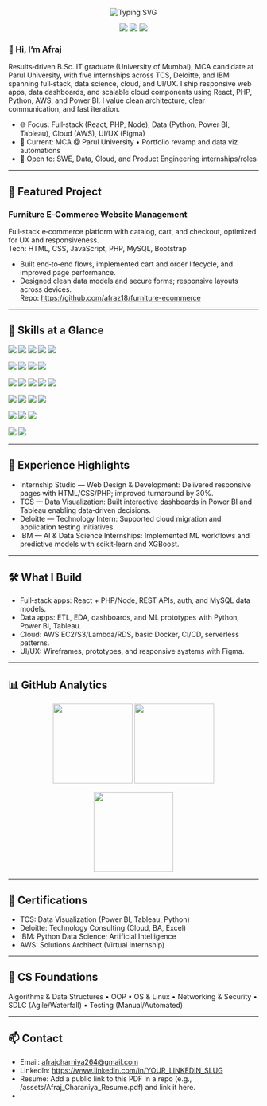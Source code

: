 <!-- Banner -->
<p align="center">
  <img src="https://readme-typing-svg.demolab.com?font=Inter&weight=700&size=28&pause=1000&color=00C853&center=true&vCenter=true&width=900&lines=Afraj+Charaniya;Full‑Stack+Developer+%7C+Data+Science+%7C+Cloud+%7C+UI%2FUX;Building+useful+products+with+clean+code+and+data" alt="Typing SVG" />
</p>

<!-- Top badges -->
<p align="center">
  <a href="mailto:afrajcharniya264@gmail.com"><img src="https://img.shields.io/badge/Email-Contact-0A66C2?style=for-the-badge&logo=gmail&logoColor=white" /></a>
  <a href="https://www.linkedin.com/in/YOUR_LINKEDIN_SLUG"><img src="https://img.shields.io/badge/LinkedIn-Connect-0A66C2?style=for-the-badge&logo=linkedin&logoColor=white" /></a>
  <a href="https://afraj-portfolio.example.com"><img src="https://img.shields.io/badge/Portfolio-View-00C853?style=for-the-badge&logo=vercel&logoColor=white" /></a>
</p>

<!-- Intro -->
### 👋 Hi, I’m Afraj
Results‑driven B.Sc. IT graduate (University of Mumbai), MCA candidate at Parul University, with five internships across TCS, Deloitte, and IBM spanning full‑stack, data science, cloud, and UI/UX. I ship responsive web apps, data dashboards, and scalable cloud components using React, PHP, Python, AWS, and Power BI. I value clean architecture, clear communication, and fast iteration. 

<!-- Quick facts -->
- 🌐 Focus: Full‑stack (React, PHP, Node), Data (Python, Power BI, Tableau), Cloud (AWS), UI/UX (Figma)
- 🔭 Current: MCA @ Parul University • Portfolio revamp and data viz automations
- 🤝 Open to: SWE, Data, Cloud, and Product Engineering internships/roles

---

## 🚀 Featured Project
### Furniture E‑Commerce Website Management
Full‑stack e‑commerce platform with catalog, cart, and checkout, optimized for UX and responsiveness.  
Tech: HTML, CSS, JavaScript, PHP, MySQL, Bootstrap  
- Built end‑to‑end flows, implemented cart and order lifecycle, and improved page performance.  
- Designed clean data models and secure forms; responsive layouts across devices.  
Repo: https://github.com/afraz18/furniture-ecommerce

---

## 🧩 Skills at a Glance
<!-- Core badges -->
<p>
  <!-- Languages -->
  <img src="https://img.shields.io/badge/Python-3776AB?logo=python&logoColor=white&style=for-the-badge" />
  <img src="https://img.shields.io/badge/JavaScript-F7DF1E?logo=javascript&logoColor=222&style=for-the-badge" />
  <img src="https://img.shields.io/badge/Java-007396?logo=openjdk&logoColor=white&style=for-the-badge" />
  <img src="https://img.shields.io/badge/PHP-777BB4?logo=php&logoColor=white&style=for-the-badge" />
  <img src="https://img.shields.io/badge/C/C++-00599C?logo=c&logoColor=white&style=for-the-badge" />
</p>
<p>
  <!-- Web -->
  <img src="https://img.shields.io/badge/React-61DAFB?logo=react&logoColor=222&style=for-the-badge" />
  <img src="https://img.shields.io/badge/Node.js-339933?logo=nodedotjs&logoColor=white&style=for-the-badge" />
  <img src="https://img.shields.io/badge/Bootstrap-7952B3?logo=bootstrap&logoColor=white&style=for-the-badge" />
  <img src="https://img.shields.io/badge/jQuery-0769AD?logo=jquery&logoColor=white&style=for-the-badge" />
</p>
<p>
  <!-- Data -->
  <img src="https://img.shields.io/badge/Pandas-150458?logo=pandas&logoColor=white&style=for-the-badge" />
  <img src="https://img.shields.io/badge/NumPy-013243?logo=numpy&logoColor=white&style=for-the-badge" />
  <img src="https://img.shields.io/badge/scikit--learn-F7931E?logo=scikitlearn&logoColor=white&style=for-the-badge" />
  <img src="https://img.shields.io/badge/Power%20BI-F2C811?logo=powerbi&logoColor=222&style=for-the-badge" />
  <img src="https://img.shields.io/badge/Tableau-E97627?logo=tableau&logoColor=white&style=for-the-badge" />
</p>
<p>
  <!-- Cloud/DevOps -->
  <img src="https://img.shields.io/badge/AWS-232F3E?logo=amazonaws&logoColor=white&style=for-the-badge" />
  <img src="https://img.shields.io/badge/Docker-2496ED?logo=docker&logoColor=white&style=for-the-badge" />
  <img src="https://img.shields.io/badge/Firebase-FFCA28?logo=firebase&logoColor=222&style=for-the-badge" />
  <img src="https://img.shields.io/badge/GitHub-181717?logo=github&logoColor=white&style=for-the-badge" />
</p>
<p>
  <!-- DB -->
  <img src="https://img.shields.io/badge/MySQL-4479A1?logo=mysql&logoColor=white&style=for-the-badge" />
  <img src="https://img.shields.io/badge/MongoDB-47A248?logo=mongodb&logoColor=white&style=for-the-badge" />
  <img src="https://img.shields.io/badge/SQL%20Server-CC2927?logo=microsoftsqlserver&logoColor=white&style=for-the-badge" />
</p>
<p>
  <!-- UI/UX -->
  <img src="https://img.shields.io/badge/Figma-F24E1E?logo=figma&logoColor=white&style=for-the-badge" />
  <img src="https://img.shields.io/badge/Adobe%20XD-450135?logo=adobexd&logoColor=white&style=for-the-badge" />
</p>

---

## 💼 Experience Highlights
- Internship Studio — Web Design & Development: Delivered responsive pages with HTML/CSS/PHP; improved turnaround by 30%.  
- TCS — Data Visualization: Built interactive dashboards in Power BI and Tableau enabling data‑driven decisions.  
- Deloitte — Technology Intern: Supported cloud migration and application testing initiatives.  
- IBM — AI & Data Science Internships: Implemented ML workflows and predictive models with scikit‑learn and XGBoost.  

---

## 🛠 What I Build
- Full‑stack apps: React + PHP/Node, REST APIs, auth, and MySQL data models.  
- Data apps: ETL, EDA, dashboards, and ML prototypes with Python, Power BI, Tableau.  
- Cloud: AWS EC2/S3/Lambda/RDS, basic Docker, CI/CD, serverless patterns.  
- UI/UX: Wireframes, prototypes, and responsive systems with Figma.  

---

## 📊 GitHub Analytics
<p align="center">
  <img src="https://github-readme-stats.vercel.app/api?username=YOUR_GITHUB_USERNAME&show_icons=true&theme=tokyonight&hide_border=true" height="160" />
  <img src="https://github-readme-stats.vercel.app/api/top-langs/?username=YOUR_GITHUB_USERNAME&layout=compact&theme=tokyonight&hide_border=true" height="160" />
</p>
<p align="center">
  <a href="https://git.io/streak-stats"><img src="https://streak-stats.demolab.com?user=YOUR_GITHUB_USERNAME&theme=tokyonight&hide_border=true" height="160" /></a>
</p>

---

## 🧾 Certifications
- TCS: Data Visualization (Power BI, Tableau, Python)  
- Deloitte: Technology Consulting (Cloud, BA, Excel)  
- IBM: Python Data Science; Artificial Intelligence  
- AWS: Solutions Architect (Virtual Internship)  

---

## 🧠 CS Foundations
Algorithms & Data Structures • OOP • OS & Linux • Networking & Security • SDLC (Agile/Waterfall) • Testing (Manual/Automated)

---

## 📫 Contact
- Email: afrajcharniya264@gmail.com  
- LinkedIn: https://www.linkedin.com/in/YOUR_LINKEDIN_SLUG  
- Resume: Add a public link to this PDF in a repo (e.g., /assets/Afraj_Charaniya_Resume.pdf) and link it here.  
-
